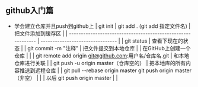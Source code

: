 ## github入门篇

- 学会建立仓库并且push到github上
   | git init
   | git add . (git add 指定文件名)                               | 把文件添加到缓存区               |
   | ------------------------------------------------------------ | -------------------------------- |
   | git status                                                   | 查看下现在的状态                 |
   | git commit -m "注释"                                         | 把文件提交到本地仓库             |
   | 在GitHub上创建一个仓库                                       |                                  |
   | git remote add origin git@github.com:用户名/仓库名.git       | 和本地仓库进行关联               |
   | git push -u origin master（仓库空的）                        | 把本地库的所有内容推送到远程仓库 |
   | git pull --rebase origin master     git push origin master（非空） |                                  |
  | 以后 git push origin master                                  |                                  |
